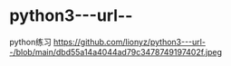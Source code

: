 # python3---url--
python练习
https://github.com/lionyz/python3---url--/blob/main/dbd55a14a4044ad79c3478749197402f.jpeg

